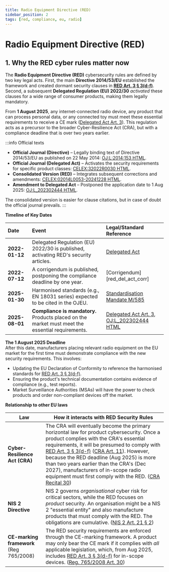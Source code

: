 ```yaml
---
title: Radio Equipment Directive (RED)
sidebar_position: 2
tags: [red, compliance, eu, radio]
---
```

# Radio Equipment Directive (RED)

## 1. Why the RED cyber rules matter now

The **Radio Equipment Directive (RED)** cybersecurity rules are defined by two key legal acts. First, the main **Directive 2014/53/EU** established the framework and created dormant security clauses in **[RED Art. 3 § 3(d-f)][red_art3]**. Second, a subsequent **Delegated Regulation (EU) 2022/30** *activated* these clauses for a wide range of consumer products, making them legally mandatory.

From **1 August 2025**, any internet-connected radio device, any product that can process personal data, or any connected toy must meet these essential requirements to receive a CE mark ([Delegated Act Art. 3][red_del_act_art3]). This regulation acts as a precursor to the broader Cyber-Resilience Act (CRA), but with a compliance deadline that is over two years earlier.

:::info Official texts
- **Official Journal (Directive)** – Legally binding text of Directive 2014/53/EU as published on 22 May 2014: [OJ:L:2014:153 HTML][red_dir].
- **Official Journal (Delegated Act)** – Activates the security requirements for specific product classes: [CELEX:32022R0030 HTML][red_del_act].
- **Consolidated Version (RED)** – Integrates subsequent corrections and amendments: [CELEX:02014L0053-20241228 HTML][red_consolidated].
- **Amendment to Delegated Act** – Postponed the application date to 1 Aug 2025: [OJ:L_202302444 HTML][red_del_act_amend].

The consolidated version is easier for clause citations, but in case of doubt the official journal prevails.
:::

**Timeline of Key Dates**

| Date | Event | Legal/Standard Reference |
| :--- | :--- | :--- |
| **2022-01-12** | Delegated Regulation (EU) 2022/30 is published, activating RED's security articles. | [Delegated Act][red_del_act] |
| **2022-07-12** | A corrigendum is published, postponing the compliance deadline by one year. | [Corrigendum][red_del_act_corr] |
| **2025-01-30** | Harmonised standards (e.g., EN 18031 series) expected to be cited in the OJEU. | [Standardisation Mandate M/585][std_mandate_m585] |
| **2025-08-01** | **Compliance is mandatory.** Products placed on the market must meet the essential requirements. | [Delegated Act Art. 3][red_del_act_art3], [OJ:L_202302444 HTML][red_del_act_amend] |

**The 1 August 2025 Deadline**  
After this date, manufacturers placing relevant radio equipment on the EU market for the first time must demonstrate compliance with the new security requirements. This involves:
*   Updating the EU Declaration of Conformity to reference the harmonised standards for [RED Art. 3 § 3(d-f)][red_art3].
*   Ensuring the product's technical documentation contains evidence of compliance (e.g., test reports).
*   Market Surveillance Authorities (MSAs) will have the power to check products and order non-compliant devices off the market.

**Relationship to other EU laws**

| Law | How it interacts with RED Security Rules |
|-----|---------------------------|
| **Cyber-Resilience Act (CRA)** | The CRA will eventually become the primary horizontal law for product cybersecurity. Once a product complies with the CRA's essential requirements, it will be presumed to comply with [RED Art. 3 § 3(d-f)][red_art3] ([CRA Art. 11][cra_art11]). However, because the RED deadline (Aug 2025) is more than two years earlier than the CRA's (Dec 2027), manufacturers of in-scope radio equipment must first comply with the RED. ([CRA Recital 30][cra_rec30]) |
| **NIS 2 Directive** | NIS 2 governs *organisational* cyber risk for critical sectors, while the RED focuses on *product* security. An organisation might be a NIS 2 "essential entity" and also manufacture products that must comply with the RED. The obligations are cumulative. ([NIS 2 Art. 21 § 2][nis2_art21]) |
| **CE-marking framework** (Reg 765/2008) | The RED security requirements are enforced through the CE-marking framework. A product may only bear the CE mark if it complies with *all* applicable legislation, which, from Aug 2025, includes [RED Art. 3 § 3(d-f)][red_art3] for in-scope devices. ([Reg. 765/2008 Art. 30][ce_marking_reg]) |

<!-- Citations -->
[cra_rec30]: https://eur-lex.europa.eu/legal-content/EN/TXT/HTML/?uri=OJ:L_202402847#rct_30 "CRA Recital 30 – Relationship with Radio Equipment Directive (RED)"
[cra_art11]: https://eur-lex.europa.eu/legal-content/EN/TXT/HTML/?uri=CELEX:02024R2847-20241120#art_11 "CRA Article 11 – More specific Union law"
[cra_art71]: https://eur-lex.europa.eu/legal-content/EN/TXT/?uri=CELEX:02024R2847-20241120#art_71 "CRA Article 71 – Entry into force and application"
[nis2_art21]: https://eur-lex.europa.eu/legal-content/EN/TXT/HTML/?uri=CELEX:32022L2555#art_21 "Cybersecurity risk-management measures"
[red_dir]: https://eur-lex.europa.eu/legal-content/EN/TXT/HTML/?uri=CELEX:32014L0053 "Official Journal of Directive 2014/53/EU"
[red_del_act]: https://eur-lex.europa.eu/legal-content/EN/TXT/HTML/?uri=CELEX:32022R0030 "Delegated Regulation (EU) 2022/30 – activating security clauses"
[red_consolidated]: https://eur-lex.europa.eu/legal-content/EN/TXT/HTML/?uri=CELEX:02014L0053-20241228 "Consolidated text of Directive 2014/53/EU"
[red_del_act_art3]: https://eur-lex.europa.eu/legal-content/EN/TXT/HTML/?uri=CELEX:32022R0030#art_3 "Delegated Regulation Article 3 - Entry into force and application"
[red_art3]: https://eur-lex.europa.eu/legal-content/EN/TXT/HTML/?uri=CELEX:02014L0053-20241228#art_3 "RED Article 3 – Essential requirements"
[red_del_act_amend]: https://eur-lex.europa.eu/legal-content/EN/TXT/HTML/?uri=OJ:L_202302444 "Amendment  to Delegated Regulation (EU) 2022/30"
[std_mandate_m585]: https://ec.europa.eu/growth/tools-databases/mandates/index.cfm?fuseaction=search.detail&id=612 "Standardisation Mandate M/585 for Radio Equipment"
[ce_marking_reg]: https://eur-lex.europa.eu/legal-content/EN/TXT/HTML/?uri=CELEX:32008R0765#art_30 "Regulation (EC) No 765/2008 on CE Marking" 